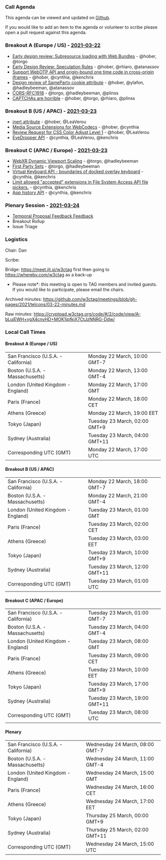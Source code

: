 ### Call Agenda

This agenda can be viewed and updated on [Github](https://github.com/w3ctag/meetings/blob/gh-pages/2021/telcons/03-22-agenda.md).

If you would like to add an item to the agenda or volunteer to scribe please open a pull request against this agenda.

### Breakout A (Europe / US) - [2021-03-22](https://www.timeanddate.com/worldclock/converter.html?iso=20210322T170000&p1=224&p2=43&p3=136&p4=195&p5=26&p6=248&p7=240)

* [Early design review: Subresource loading with Web Bundles](https://github.com/w3ctag/design-reviews/issues/616) - @hober, @torgo
* [Early Design Review: Speculation Rules](https://github.com/w3ctag/design-reviews/issues/611) - @hober, @rhiaro, @atanassov
* [Support WebOTP API and origin-bound one time code in cross-origin iframes](https://github.com/w3ctag/design-reviews/issues/604) - @hober, @cynthia, @kenchris
* [Design review of SameParty cookie attribute](https://github.com/w3ctag/design-reviews/issues/595) - @hober, @ylafon, @hadleybeeman, @atanassov
* [CORS-RFC1918](https://github.com/w3ctag/design-reviews/issues/572) - @torgo, @hadleybeeman, @plinss
* [CAPTCHAs are horrible](https://github.com/w3ctag/design-reviews/issues/558) - @hober, @torgo, @rhiaro, @plinss

### Breakout B (US / APAC) - [2021-03-23](https://www.timeanddate.com/worldclock/converter.html?iso=20210323T010000&p1=224&p2=43&p3=136&p4=195&p5=26&p6=248&p7=240)

* [inert attribute](https://github.com/w3ctag/design-reviews/issues/610) - @hober, @LeaVerou
* [Media Source Extensions for WebCodecs](https://github.com/w3ctag/design-reviews/issues/576) - @hober, @cynthia
* [Review Request for CSS Color Adjust Level 1](https://github.com/w3ctag/design-reviews/issues/583) - @hober, @LeaVerou
* [EyeDropper API](https://github.com/w3ctag/design-reviews/issues/587) - @cynthia, @LeaVerou, @kenchris

### Breakout C (APAC / Europe) - [2021-03-23](https://www.timeanddate.com/worldclock/converter.html?iso=20210323T080000&p1=224&p2=43&p3=136&p4=195&p5=26&p6=248&p7=240)

* [WebXR Dynamic Viewport Scaling](https://github.com/w3ctag/design-reviews/issues/588) - @torgo, @hadleybeeman
* [First Party Sets](https://github.com/w3ctag/design-reviews/issues/342) - @torgo, @hadleybeeman
* [Virtual Keyboard API - boundaries of docked overlay keyboard](https://github.com/w3ctag/design-reviews/issues/507) - @cynthia, @kenchris
* [Limit allowed "accepted" extensions in File System Access API file pickers.](https://github.com/w3ctag/design-reviews/issues/580) - @cynthia, @kenchris
* [App history API](https://github.com/w3ctag/design-reviews/issues/605) - @cynthia, @kenchris


### Plenary Session - [2021-03-24](https://www.timeanddate.com/worldclock/converter.html?iso=20210317T150000&p1=224&p2=43&p3=136&p4=195&p5=26&p6=248&p7=240)


* [Temporal Proposal Feedback Feedback](https://github.com/w3ctag/design-reviews/issues/311#issuecomment-804496493)
* Breakout Rollup
* Issue Triage

### Logistics

Chair: Dan

Scribe:

Bridge: https://meet.jit.si/w3ctag first then going to https://whereby.com/w3ctag as a back-up

* Please note*: this meeting is open to TAG members and invited guests. If you would like to participate, please email the chairs.

Archived minutes: https://github.com/w3ctag/meetings/blob/gh-pages/2021/telcons/03-22-minutes.md

Raw minutes: https://cryptpad.w3ctag.org/code/#/2/code/view/A-bLujEWH+ygX4cnvHD+MOK1ipfkiX7CtJzNNRG-Ddw/

### Local Call Times

#### Breakout A (Europe / US)

<table>
<tr><td> San Francisco (U.S.A. - California) <td> Monday 22 March, 10:00 GMT-7</td></tr>
<tr><td> Boston (U.S.A. - Massachusetts) <td> Monday 22 March, 13:00 GMT-4</td></tr>
<tr><td> London (United Kingdom - England) <td> Monday 22 March, 17:00 GMT</td></tr>
<tr><td> Paris (France) <td> Monday 22 March, 18:00 CET</td></tr>
<tr><td> Athens (Greece) <td> Monday 22 March, 19:00 EET</td></tr>
<tr><td> Tokyo (Japan) <td> Tuesday 23 March, 02:00 GMT+9</td></tr>
<tr><td> Sydney (Australia) <td> Tuesday 23 March, 04:00 GMT+11</td></tr>
<tr><td> Corresponding UTC (GMT) <td> Monday 22 March, 17:00 UTC</td></tr>
</table>

#### Breakout B (US / APAC)

<table>
<tr><td> San Francisco (U.S.A. - California) <td> Monday 22 March, 18:00 GMT-7</td></tr>
<tr><td> Boston (U.S.A. - Massachusetts) <td> Monday 22 March, 21:00 GMT-4</td></tr>
<tr><td> London (United Kingdom - England) <td> Tuesday 23 March, 01:00 GMT</td></tr>
<tr><td> Paris (France) <td> Tuesday 23 March, 02:00 CET</td></tr>
<tr><td> Athens (Greece) <td> Tuesday 23 March, 03:00 EET</td></tr>
<tr><td> Tokyo (Japan) <td> Tuesday 23 March, 10:00 GMT+9</td></tr>
<tr><td> Sydney (Australia) <td> Tuesday 23 March, 12:00 GMT+11</td></tr>
<tr><td> Corresponding UTC (GMT) <td> Tuesday 23 March, 01:00 UTC</td></tr>
</table>

#### Breakout C (APAC / Europe)

<table>
<tr><td> San Francisco (U.S.A. - California) <td> Tuesday 23 March, 01:00 GMT-7</td></tr>
<tr><td> Boston (U.S.A. - Massachusetts) <td> Tuesday 23 March, 04:00 GMT-4</td></tr>
<tr><td> London (United Kingdom - England) <td> Tuesday 23 March, 08:00 GMT</td></tr>
<tr><td> Paris (France) <td> Tuesday 23 March, 09:00 CET</td></tr>
<tr><td> Athens (Greece) <td> Tuesday 23 March, 10:00 EET</td></tr>
<tr><td> Tokyo (Japan) <td> Tuesday 23 March, 17:00 GMT+9</td></tr>
<tr><td> Sydney (Australia) <td> Tuesday 23 March, 19:00 GMT+11</td></tr>
<tr><td> Corresponding UTC (GMT) <td> Tuesday 23 March, 08:00 UTC</td></tr>
</table>

#### Plenary

<table>
<tr><td> San Francisco (U.S.A. - California) <td> Wednesday 24 March, 08:00 GMT-7</td></tr>
<tr><td> Boston (U.S.A. - Massachusetts) <td> Wednesday 24 March, 11:00 GMT-4</td></tr>
<tr><td> London (United Kingdom - England) <td> Wednesday 24 March, 15:00 GMT</td></tr>
<tr><td> Paris (France) <td> Wednesday 24 March, 16:00 CET</td></tr>
<tr><td> Athens (Greece) <td> Wednesday 24 March, 17:00 EET</td></tr>
<tr><td> Tokyo (Japan) <td> Thursday 25 March, 00:00 GMT+9</td></tr>
<tr><td> Sydney (Australia) <td> Thursday 25 March, 02:00 GMT+11</td></tr>
<tr><td> Corresponding UTC (GMT) <td> Wednesday 24 March, 15:00 UTC</td></tr>
</table>

